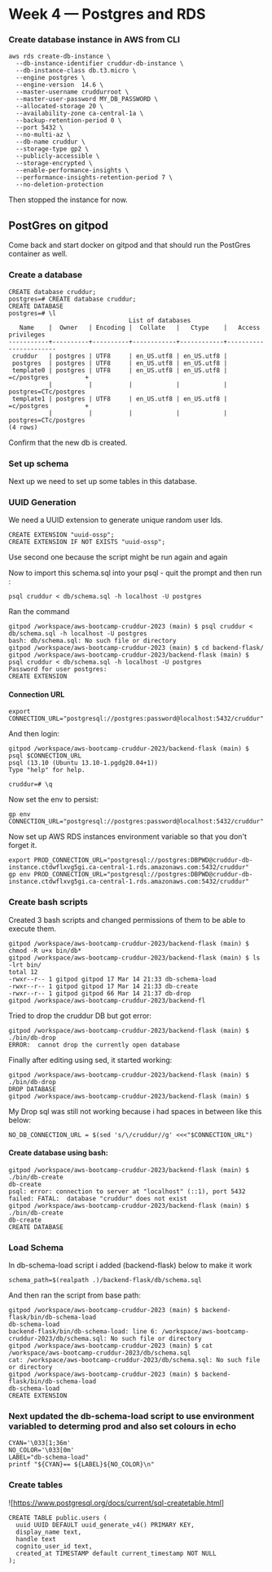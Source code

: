 # Week 4 — Postgres and RDS

### Create database instance in AWS from CLI

```
aws rds create-db-instance \
  --db-instance-identifier cruddur-db-instance \
  --db-instance-class db.t3.micro \
  --engine postgres \
  --engine-version  14.6 \
  --master-username cruddurroot \
  --master-user-password MY_DB_PASSWORD \
  --allocated-storage 20 \
  --availability-zone ca-central-1a \
  --backup-retention-period 0 \
  --port 5432 \
  --no-multi-az \
  --db-name cruddur \
  --storage-type gp2 \
  --publicly-accessible \
  --storage-encrypted \
  --enable-performance-insights \
  --performance-insights-retention-period 7 \
  --no-deletion-protection
```
Then stopped the instance for now.


## PostGres on gitpod 

Come back and start docker on gitpod and that should run the PostGres container as well.

### Create a database
```
CREATE database cruddur;
postgres=# CREATE database cruddur;
CREATE DATABASE
postgres=# \l
                                 List of databases
   Name    |  Owner   | Encoding |  Collate   |   Ctype    |   Access privileges   
-----------+----------+----------+------------+------------+-----------------------
 cruddur   | postgres | UTF8     | en_US.utf8 | en_US.utf8 | 
 postgres  | postgres | UTF8     | en_US.utf8 | en_US.utf8 | 
 template0 | postgres | UTF8     | en_US.utf8 | en_US.utf8 | =c/postgres          +
           |          |          |            |            | postgres=CTc/postgres
 template1 | postgres | UTF8     | en_US.utf8 | en_US.utf8 | =c/postgres          +
           |          |          |            |            | postgres=CTc/postgres
(4 rows)
```

Confirm that the new db is created.

### Set up schema
Next up we need to set up some tables in this database.



### UUID Generation
We need a UUID extension to generate unique random user Ids.

```
CREATE EXTENSION "uuid-ossp";
CREATE EXTENSION IF NOT EXISTS "uuid-ossp";
```
Use second one because the script might be run again and again

Now to import this schema.sql into your psql - quit the prompt and then run :
```
psql cruddur < db/schema.sql -h localhost -U postgres
```

Ran the command
```
gitpod /workspace/aws-bootcamp-cruddur-2023 (main) $ psql cruddur < db/schema.sql -h localhost -U postgres
bash: db/schema.sql: No such file or directory
gitpod /workspace/aws-bootcamp-cruddur-2023 (main) $ cd backend-flask/
gitpod /workspace/aws-bootcamp-cruddur-2023/backend-flask (main) $ psql cruddur < db/schema.sql -h localhost -U postgres
Password for user postgres: 
CREATE EXTENSION
```

#### Connection URL

```
export CONNECTION_URL="postgresql://postgres:password@localhost:5432/cruddur"
```
And then login:

```
gitpod /workspace/aws-bootcamp-cruddur-2023/backend-flask (main) $ psql $CONNECTION_URL
psql (13.10 (Ubuntu 13.10-1.pgdg20.04+1))
Type "help" for help.

cruddur=# \q
```

Now set the env to persist:
```
gp env CONNECTION_URL="postgresql://postgres:password@localhost:5432/cruddur"
```

Now set up AWS RDS instances environment variable so that you don't forget it.
```
export PROD_CONNECTION_URL="postgresql://postgres:DBPWD@cruddur-db-instance.ctdwflxvg5gi.ca-central-1.rds.amazonaws.com:5432/cruddur"
gp env PROD_CONNECTION_URL="postgresql://postgres:DBPWD@cruddur-db-instance.ctdwflxvg5gi.ca-central-1.rds.amazonaws.com:5432/cruddur"
```

### Create bash scripts

Created 3 bash scripts and changed permissions of them to be able to execute them.

```
gitpod /workspace/aws-bootcamp-cruddur-2023/backend-flask (main) $ chmod -R u+x bin/db*
gitpod /workspace/aws-bootcamp-cruddur-2023/backend-flask (main) $ ls -lrt bin/
total 12
-rwxr--r-- 1 gitpod gitpod 17 Mar 14 21:33 db-schema-load
-rwxr--r-- 1 gitpod gitpod 17 Mar 14 21:33 db-create
-rwxr--r-- 1 gitpod gitpod 66 Mar 14 21:37 db-drop
gitpod /workspace/aws-bootcamp-cruddur-2023/backend-fl
```

Tried to drop the cruddur DB but got error:
```
gitpod /workspace/aws-bootcamp-cruddur-2023/backend-flask (main) $ ./bin/db-drop 
ERROR:  cannot drop the currently open database
```
Finally after editing using sed, it started working:
```
gitpod /workspace/aws-bootcamp-cruddur-2023/backend-flask (main) $ ./bin/db-drop 
DROP DATABASE
gitpod /workspace/aws-bootcamp-cruddur-2023/backend-flask (main) $ 
```

My Drop sql was still not working because i had spaces in between like this below:
```
NO_DB_CONNECTION_URL = $(sed 's/\/cruddur//g' <<<"$CONNECTION_URL")
```


#### Create database using bash:
```
gitpod /workspace/aws-bootcamp-cruddur-2023/backend-flask (main) $ ./bin/db-create 
db-create
psql: error: connection to server at "localhost" (::1), port 5432 failed: FATAL:  database "cruddur" does not exist
gitpod /workspace/aws-bootcamp-cruddur-2023/backend-flask (main) $ ./bin/db-create 
db-create
CREATE DATABASE
```

### Load Schema

In db-schema-load script i added (backend-flask) below to make it work 
```
schema_path=$(realpath .)/backend-flask/db/schema.sql
```

And then ran the script from base path:

```
gitpod /workspace/aws-bootcamp-cruddur-2023 (main) $ backend-flask/bin/db-schema-load 
db-schema-load
backend-flask/bin/db-schema-load: line 6: /workspace/aws-bootcamp-cruddur-2023/db/schema.sql: No such file or directory
gitpod /workspace/aws-bootcamp-cruddur-2023 (main) $ cat /workspace/aws-bootcamp-cruddur-2023/db/schema.sql
cat: /workspace/aws-bootcamp-cruddur-2023/db/schema.sql: No such file or directory
gitpod /workspace/aws-bootcamp-cruddur-2023 (main) $ backend-flask/bin/db-schema-load 
db-schema-load
CREATE EXTENSION
```

### Next updated the db-schema-load script to use environment variabled to determing prod and also set colours in echo 

```
CYAN='\033[1;36m'
NO_COLOR='\033[0m'
LABEL="db-schema-load"
printf "${CYAN}== ${LABEL}${NO_COLOR}\n"
```

### Create tables

![https://www.postgresql.org/docs/current/sql-createtable.html]

```
CREATE TABLE public.users (
  uuid UUID DEFAULT uuid_generate_v4() PRIMARY KEY,
  display_name text,
  handle text
  cognito_user_id text,
  created_at TIMESTAMP default current_timestamp NOT NULL
);
```
